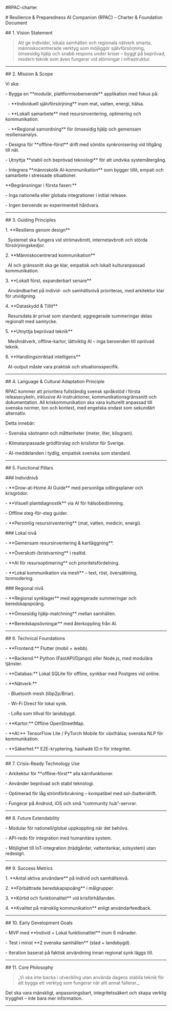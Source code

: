 \#RPAC-charter



\# Resilience \& Preparedness AI Companion (RPAC) – Charter \& Foundation Document



\## 1. Vision Statement

> Att ge individer, lokala samhällen och regionala nätverk smarta, människocentrerade verktyg som möjliggör självförsörjning, ömsesidig hjälp och snabb respons under kriser – byggt på beprövad, modern teknik som även fungerar vid störningar i infrastruktur.



---



\## 2. Mission \& Scope

Vi ska:

\- Bygga en \*\*modulär, plattformsoberoende\*\* applikation med fokus på:

&nbsp; - \*\*Individuell självförsörjning\*\* inom mat, vatten, energi, hälsa.

&nbsp; - \*\*Lokalt samarbete\*\* med resursinventering, optimering och kommunikation.

&nbsp; - \*\*Regional samordning\*\* för ömsesidig hjälp och gemensam resiliensanalys.

\- Designa för \*\*offline-först\*\* drift med sömlös synkronisering vid tillgång till nät.

\- Utnyttja \*\*stabil och beprövad teknologi\*\* för att undvika systemåtergång.

\- Integrera \*\*människolik AI-kommunikation\*\* som bygger tillit, empati och samarbete i stressade situationer.



\*\*Begränsningar i första fasen:\*\*

\- Inga nationella eller globala integrationer i initial release.

\- Ingen beroende av experimentell hårdvara.



---



\## 3. Guiding Principles

1\. \*\*Resiliens genom design\*\*  

&nbsp;  Systemet ska fungera vid strömavbrott, internetavbrott och störda försörjningskedjor.

2\. \*\*Människocentrerad kommunikation\*\*  

&nbsp;  AI och gränssnitt ska ge klar, empatisk och lokalt kulturanpassad kommunikation.

3\. \*\*Lokalt först, expanderbart senare\*\*  

&nbsp;  Användbarhet på individ- och samhällsnivå prioriteras, med arkitektur klar för utvidgning.

4\. \*\*Dataskydd \& Tillit\*\*  

&nbsp;  Resursdata är privat som standard; aggregerade summeringar delas regionalt med samtycke.

5\. \*\*Utnyttja beprövad teknik\*\*  

&nbsp;  Meshnätverk, offline-kartor, lättviktig AI – inga beroenden till oprövad teknik.

6\. \*\*Handlingsinriktad intelligens\*\*  

&nbsp;  AI-output måste vara praktisk och situationsspecifik.



---



\## 4. Language \& Cultural Adaptation Principle

RPAC kommer att prioritera fullständig svensk språkstöd i första releasecykeln, inklusive AI-instruktioner, kommunikationsgränssnitt och dokumentation. All kriskommunikation ska vara kulturellt anpassad till svenska normer, ton och kontext, med engelska endast som sekundärt alternativ.



Detta innebär:

\- Svenska växtnamn och måttenheter (meter, liter, kilogram).

\- Klimatanpassade grödförslag och krislistor för Sverige.

\- AI-meddelanden i tydlig, empatisk svenska som standard.



---



\## 5. Functional Pillars



\### Individnivå

\- \*\*Grow-at-Home AI Guide\*\* med personliga odlingsplaner och krisgrödor.

\- \*\*Visuell plantdiagnostik\*\* via AI för hälsobedömning.

\- Offline steg-för-steg guider.

\- \*\*Personlig resursinventering\*\* (mat, vatten, medicin, energi).



\### Lokal nivå

\- \*\*Gemensam resursinventering \& kartläggning\*\*.

\- \*\*Överskott-/bristvarning\*\* i realtid.

\- \*\*AI för resursoptimering\*\* och prioritetsfördelning.

\- \*\*Lokal kommunikation via mesh\*\* – text, röst, översättning, tonmodering.



\### Regional nivå

\- \*\*Regional synklager\*\* med aggregerade summeringar och beredskapspoäng.

\- \*\*Ömsesidig hjälp-matchning\*\* mellan samhällen.

\- \*\*Beredskapsövningar\*\* med återkoppling från AI.



---



\## 6. Technical Foundations

\- \*\*Frontend:\*\* Flutter (mobil + webb).

\- \*\*Backend:\*\* Python (FastAPI/Django) eller Node.js, med modulära tjänster.

\- \*\*Databas:\*\* Lokal SQLite för offline, synkbar med Postgres vid online.

\- \*\*Nätverk:\*\*  

&nbsp; - Bluetooth mesh (libp2p/Briar).  

&nbsp; - Wi-Fi Direct för lokal synk.

&nbsp; - LoRa som tillval för landsbygd.

\- \*\*Kartor:\*\* Offline OpenStreetMap.

\- \*\*AI:\*\* TensorFlow Lite / PyTorch Mobile för växthälsa; svenska NLP för kommunikation.

\- \*\*Säkerhet:\*\* E2E-kryptering, hashade ID:n för integritet.



---



\## 7. Crisis-Ready Technology Use

\- Arkitektur för \*\*offline-först\*\* alla kärnfunktioner.

\- Använder beprövad och stabil teknologi.

\- Optimerad för låg strömförbrukning – kompatibel med sol-/batteridrift.

\- Fungerar på Android, iOS och små “community hub”-servrar.



---



\## 8. Future Extendability

\- Modular för nationell/global uppkoppling när det behövs.

\- API-redo för integration med humanitära system.

\- Möjlighet till IoT-integration (trädgårdar, vattentankar, solsystem) utan redesign.



---



\## 9. Success Metrics

1\. \*\*Antal aktiva användare\*\* på individ och samhällsnivå.

2\. \*\*Förbättrade beredskapspoäng\*\* i målgrupper.

3\. \*\*Körtid och funktionalitet\*\* vid krisförhållanden.

4\. \*\*Kvalitet på mänsklig kommunikation\*\* enligt användarfeedback.



---



\## 10. Early Development Goals

\- MVP med \*\*Individ + Lokal funktionalitet\*\* inom 6 månader.

\- Test i minst \*\*2 svenska samhällen\*\* (stad + landsbygd).

\- Iteration baserat på faktisk användning innan regional synk läggs till.



---



\## 11. Core Philosophy

> \_Vi ska inte backa i utveckling utan använda dagens stabila teknik för att bygga ett verktyg som fungerar när allt annat fallerar.\_

Det ska vara mänskligt, anpassningsbart, integritetssäkert och skapa verklig trygghet – inte bara mer information.



---

